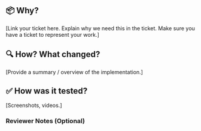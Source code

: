 ## 📦 Why?

[Link your ticket here. Explain why we need this in the ticket. Make sure you have a ticket to represent your work.]

## 🔍 How? What changed?

[Provide a summary / overview of the implementation.]

## ✅ How was it tested?

[Screenshots, videos.]

### Reviewer Notes (Optional)

[comment]: <> (What notes would you give to a prospective reviewer?)
[comment]: <> (LD feature flag name: `ld-feature-flag-name`)
